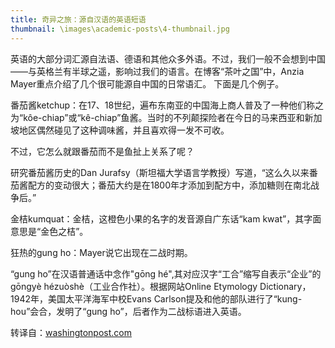 ```yaml
---
title: 奇异之旅：源自汉语的英语短语
thumbnail: \images\academic-posts\4-thumbnail.jpg
---
```


英语的大部分词汇源自法语、德语和其他众多外语。不过，我们一般不会想到中国——与英格兰有半球之遥，影响过我们的语言。在博客“茶叶之国”中，Anzia Mayer重点介绍了几个很可能源自中国的日常语汇。
下面是几个例子。

<!--more-->

番茄酱ketchup：在17、18世纪，遍布东南亚的中国海上商人普及了一种他们称之为“kôe-chiap”或“kê-chiap”鱼酱。当时的不列颠探险者在今日的马来西亚和新加坡地区偶然碰见了这种调味酱，并且喜欢得一发不可收。

不过，它怎么就跟番茄而不是鱼扯上关系了呢？

研究番茄酱历史的Dan Jurafsy（斯坦福大学语言学教授）写道，“这么久以来番茄酱配方的变动很大；番茄大约是在1800年才添加到配方中，添加糖则在南北战争后。”

金桔kumquat：金桔，这橙色小果的名字的发音源自广东话“kam kwat”，其字面意思是“金色之桔”。

狂热的gung ho：Mayer说它出现在二战时期。

“gung ho”在汉语普通话中念作"gōng hé",其对应汉字“工合”缩写自表示“企业”的gōngyè hézuòshè（工业合作社）。根据网站Online Etymology Dictionary，1942年，美国太平洋海军中校Evans Carlson提及和他的部队进行了“kung-hou”会合，发明了“gung ho”，后者作为二战标语进入英语。

转译自：[washingtonpost.com](http://www.washingtonpost.com/blogs/worldviews/wp/2013/02/06/the-surprising-chinese-origins-of-common-english-phrases/)